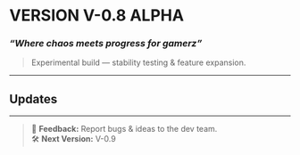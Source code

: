 # **VERSION V-0.8 ALPHA**
### _“Where chaos meets progress for gamerz”_
> Experimental build — stability testing & feature expansion.

---

## **Updates**

---

> 💬 **Feedback:** Report bugs & ideas to the dev team.  
> 🛠️ **Next Version:** V-0.9
